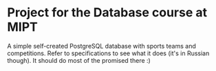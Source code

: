 # Project for the Database course at MIPT

A simple self-created PostgreSQL database with sports teams and competitions. Refer to specifications to see what it does (it's in Russian though). It should do most of the promised there :)
